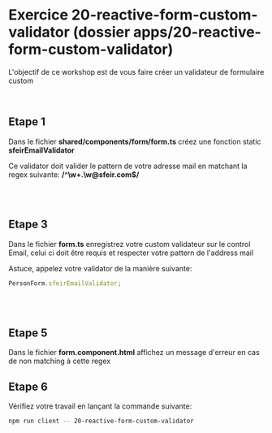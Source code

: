 # Exercice 20-reactive-form-custom-validator (dossier apps/20-reactive-form-custom-validator)

L'objectif de ce workshop est de vous faire créer un validateur de formulaire custom

<br>


## Etape 1

Dans le fichier **shared/components/form/form.ts**  créez une fonction static **sfeirEmailValidator**

Ce validator doit valider le pattern de votre adresse mail en matchant la regex suivante: **/^\w+\.\w@sfeir\.com\$/**

<br><br>

## Etape 3

Dans le fichier **form.ts** enregistrez votre custom validateur sur le control Email, celui ci doit être requis et respecter votre pattern de l'address mail

Astuce, appelez votre validator de la manière suivante:

```typescript
PersonForm.sfeirEmailValidator;
```

<br><br>

## Etape 5

Dans le fichier **form.component.html** affichez un message d'erreur en cas de non matching à cette regex

## Etape 6

Vérifiez votre travail en lançant la commande suivante:

```bash
npm run client -- 20-reactive-form-custom-validator
```
